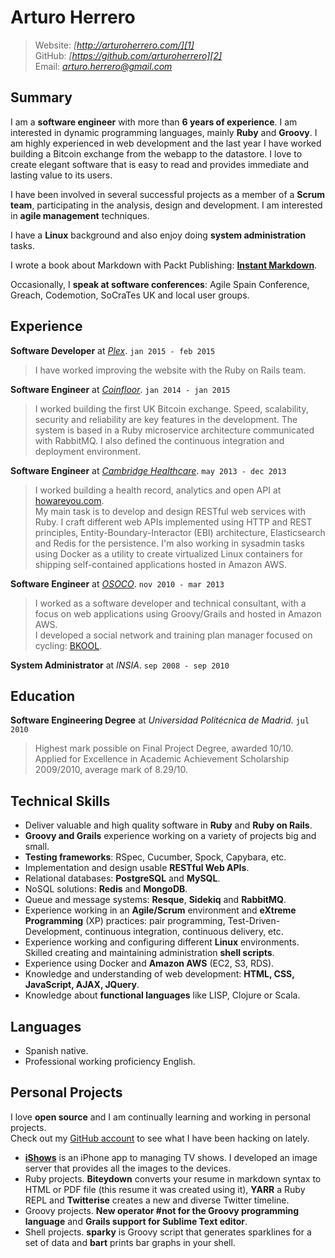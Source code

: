 # Arturo Herrero

> Website: *[http://arturoherrero.com/][1]*  
> GitHub: *[https://github.com/arturoherrero][2]*  
> Email: *<arturo.herrero@gmail.com>*  


## Summary

I am a **software engineer** with more than **6 years of experience**. I am interested
in dynamic programming languages, mainly **Ruby** and **Groovy**. I am highly
experienced in web development and the last year I have worked building a
Bitcoin exchange from the webapp to the datastore. I love to create elegant
software that is easy to read and provides immediate and lasting value to its users.

I have been involved in several successful projects as a member of a **Scrum
team**, participating in the analysis, design and development. I am interested
in **agile management** techniques.

I have a **Linux** background and also enjoy doing **system administration**
tasks.

I wrote a book about Markdown with Packt Publishing: **[Instant Markdown][3]**.

Occasionally, I **speak at software conferences**: Agile Spain Conference,
Greach, Codemotion, SoCraTes UK and local user groups.


## Experience

**Software Developer** at *[Plex][10]*. `jan 2015 - feb 2015`  
> I have worked improving the website with the Ruby on Rails team.

**Software Engineer** at *[Coinfloor][4]*. `jan 2014 - jan 2015`  
> I worked building the first UK Bitcoin exchange. Speed, scalability, security and
reliability are key features in the development. The system is based in a Ruby
microservice architecture communicated with RabbitMQ. I also defined the continuous
integration and deployment environment.

**Software Engineer** at *[Cambridge Healthcare][5]*. `may 2013 - dec 2013`  
> I worked building a health record, analytics and open API at [howareyou.com][6].  
My main task is to develop and design RESTful web services with Ruby. I craft
different web APIs implemented using HTTP and REST principles,
Entity-Boundary-Interactor (EBI) architecture, Elasticsearch and Redis for the
persistence. I'm also working in sysadmin tasks using Docker as a utility to
create virtualized Linux containers for shipping self-contained applications
hosted in Amazon AWS.

**Software Engineer** at *[OSOCO][7]*. `nov 2010 - mar 2013`  
> I worked as a software developer and technical consultant, with a focus on
web applications using Groovy/Grails and hosted in Amazon AWS.  
I developed a social network and training plan manager focused on cycling:
[BKOOL][8].

**System Administrator** at *INSIA*. `sep 2008 - sep 2010`  


## Education

**Software Engineering Degree** at *Universidad Politécnica de Madrid*. `jul 2010`  
> Highest mark possible on Final Project Degree, awarded 10/10.  
> Applied for Excellence in Academic Achievement Scholarship 2009/2010, average mark of 8.29/10.


## Technical Skills

- Deliver valuable and high quality software in **Ruby** and **Ruby on Rails**.
- **Groovy and Grails** experience working on a variety of projects big and small.
- **Testing frameworks**: RSpec, Cucumber, Spock, Capybara, etc.
- Implementation and design usable **RESTful Web APIs**.
- Relational databases: **PostgreSQL** and **MySQL**.
- NoSQL solutions: **Redis** and **MongoDB**.
- Queue and message systems: **Resque**, **Sidekiq** and **RabbitMQ**.
- Experience working in an **Agile/Scrum** environment and **eXtreme
  Programming** (XP) practices: pair programming, Test-Driven-Development,
  continuous integration, continuous delivery, etc.
- Experience working and configuring different **Linux** environments. Skilled
  creating and maintaining administration **shell scripts**.
- Experience using Docker and **Amazon AWS** (EC2, S3, RDS).
- Knowledge and understanding of web development: **HTML, CSS, JavaScript, AJAX, JQuery**.
- Knowledge about **functional languages** like LISP, Clojure or Scala.


## Languages

- Spanish native.
- Professional working proficiency English.


## Personal Projects

I love **open source** and I am continually learning and working in personal projects.  
Check out my [GitHub account][2] to see what I have been hacking on lately.

- **[iShows][9]** is an iPhone app to managing TV shows. I developed an image
  server that provides all the images to the devices.
- Ruby projects. **Biteydown** converts your resume in markdown syntax to HTML
  or PDF file (this resume it was created using it), **YARR** a Ruby REPL and
  **Twitterise** creates a new and diverse Twitter timeline.
- Groovy projects. **New operator #not for the Groovy programming language** and
  **Grails support for Sublime Text editor**.
- Shell projects. **sparky** is Groovy script that generates sparklines for a
  set of data and **bart** prints bar graphs in your shell.


[1]: http://arturoherrero.com/
[2]: http://github.com/arturoherrero
[3]: http://packtpub.com/web-development/instant-markdown-instant
[4]: http://coinfloor.co.uk
[5]: http://cambridgehealthcare.com/
[6]: http://howareyou.com/
[7]: http://osoco.es/
[8]: http://bkool.com/
[9]: http://ishowsapp.com/
[10]: https://plex.tv/

